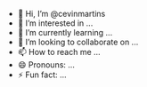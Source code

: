 - 👋 Hi, I’m @cevinmartins
- 👀 I’m interested in ...
- 🌱 I’m currently learning ...
- 💞️ I’m looking to collaborate on ...
- 📫 How to reach me ...
- 😄 Pronouns: ...
- ⚡ Fun fact: ...

<!---
cevinmartins/cevinmartins is a ✨ special ✨ repository because its `README.md` (this file) appears on your GitHub profile.
You can click the Preview link to take a look at your changes.
--->
